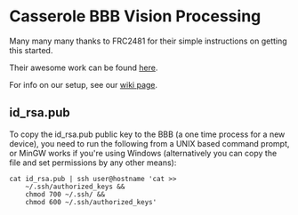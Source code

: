 # Casserole BBB Vision Processing

Many many many thanks to FRC2481 for their simple instructions on getting this started.

Their awesome work can be found [here](https://github.com/Frc2481/paul-bunyan).

For info on our setup, see our [wiki page](https://github.com/RobotCasserole1736/RobotCasserole2017/wiki/Vision-Target-Identification-System).

## id_rsa.pub

To copy the id_rsa.pub public key to the BBB (a one time process for a new device), you need to run the following from a UNIX based command prompt, or MinGW works if you're using Windows (alternatively you can copy the file and set permissions by any other means):

~~~~
cat id_rsa.pub | ssh user@hostname 'cat >>
	~/.ssh/authorized_keys &&
	chmod 700 ~/.ssh/ &&
	chmod 600 ~/.ssh/authorized_keys'
~~~~
